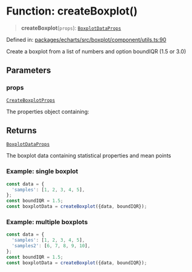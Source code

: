 # Function: createBoxplot()

> **createBoxplot**(`props`): [`BoxplotDataProps`](../type-aliases/BoxplotDataProps.md)

Defined in: [packages/echarts/src/boxplot/component/utils.ts:90](https://github.com/GeoDaCenter/openassistant/blob/522ecb744b2b3ea1ecebec02c21c19736abe51ae/packages/echarts/src/boxplot/component/utils.ts#L90)

Create a boxplot from a list of numbers and option boundIQR (1.5 or 3.0)

## Parameters

### props

[`CreateBoxplotProps`](../type-aliases/CreateBoxplotProps.md)

The properties object containing:

## Returns

[`BoxplotDataProps`](../type-aliases/BoxplotDataProps.md)

The boxplot data containing statistical properties and mean points

### Example: single boxplot

```ts
const data = {
  'samples': [1, 2, 3, 4, 5],
};
const boundIQR = 1.5;
const boxplotData = createBoxplot({data, boundIQR});
```

### Example: multiple boxplots

```ts
const data = {
  'samples': [1, 2, 3, 4, 5],
  'samples2': [6, 7, 8, 9, 10],
};
const boundIQR = 1.5;
const boxplotData = createBoxplot({data, boundIQR});
```
